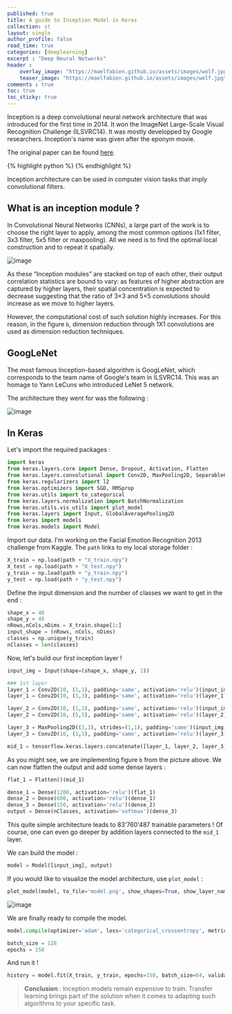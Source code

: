 ```yaml
---
published: true
title: A guide to Inception Model in Keras
collection: st
layout: single
author_profile: false
read_time: true
categories: [deeplearning]
excerpt : "Deep Neural Networks"
header :
    overlay_image: "https://maelfabien.github.io/assets/images/wolf.jpg"
    teaser_image: "https://maelfabien.github.io/assets/images/wolf.jpg"
comments : true
toc: true
toc_sticky: true
---
```


Inception is a deep convolutional neural network architecture that was introduced for the first time in 2014. It won the ImageNet Large-Scale Visual Recognition Challenge (ILSVRC14). It was mostly developped by Google researchers. Inception's name was given after the eponym movie.

The original paper can be found [here](https://arxiv.org/pdf/1409.4842.pdf).

{% highlight python %}
{% endhighlight %}

Inception architecture can be used in computer vision tasks that imply convolutional filters.

## What is an inception module ?

In Convolutional Neural Networks (CNNs), a large part of the work is to choose the right layer to apply, among the most common options (1x1 filter, 3x3 filter, 5x5 filter or maxpooling). All we need is to find the optimal local construction and to repeat it spatially. 

![image](https://maelfabien.github.io/assets/images/inception.png)

As these “Inception modules” are stacked on top of each other, their output correlation statistics are bound to vary: as features of higher abstraction are captured by higher layers, their spatial concentration is expected to decrease suggesting that the ratio of 3×3 and 5×5 convolutions should increase as we move to higher layers.

However, the computational cost of such solution highly increases. For this reason, in the figure `b`, dimension reduction through 1X1 convolutions are used as dimension reduction techniques.

## GoogLeNet

The most famous Inception-based algorithm is GoogLeNet, which corresponds to the team name of Google's team in ILSVRC14. This was an homage to Yann LeCuns who introduced LeNet 5 network. 

The architecture they went for was the following :

![image](https://maelfabien.github.io/assets/images/lenet.png)

## In Keras 

Let's import the required packages :

```python
import keras 
from keras.layers.core import Dense, Dropout, Activation, Flatten
from keras.layers.convolutional import Conv2D, MaxPooling2D, SeparableConv2D
from keras.regularizers import l2
from keras.optimizers import SGD, RMSprop
from keras.utils import to_categorical
from keras.layers.normalization import BatchNormalization
from keras.utils.vis_utils import plot_model
from keras.layers import Input, GlobalAveragePooling2D
from keras import models
from keras.models import Model
```


Import our data. I'm working on the Facial Emotion Recognition 2013 challenge from Kaggle. The `path` links to my local storage folder :

``` python
X_train = np.load(path + "X_train.npy")
X_test = np.load(path + "X_test.npy")
y_train = np.load(path + "y_train.npy")
y_test = np.load(path + "y_test.npy")
````

Define the input dimension and the number of classes we want to get in the end :

``` python
shape_x = 48
shape_y = 48
nRows,nCols,nDims = X_train.shape[1:]
input_shape = (nRows, nCols, nDims)
classes = np.unique(y_train)
nClasses = len(classes)
```

Now, let's build our first inception layer !

```python
input_img = Input(shape=(shape_x, shape_y, 1))

### 1st layer
layer_1 = Conv2D(10, (1,1), padding='same', activation='relu')(input_img)
layer_1 = Conv2D(10, (3,3), padding='same', activation='relu')(layer_1)

layer_2 = Conv2D(10, (1,1), padding='same', activation='relu')(input_img)
layer_2 = Conv2D(10, (5,5), padding='same', activation='relu')(layer_2)

layer_3 = MaxPooling2D((3,3), strides=(1,1), padding='same')(input_img)
layer_3 = Conv2D(10, (1,1), padding='same', activation='relu')(layer_3)

mid_1 = tensorflow.keras.layers.concatenate([layer_1, layer_2, layer_3], axis = 3)
```

As you might see, we are implementing figure `b` from the picture above. We can now flatten the output and add some dense layers :

```python
flat_1 = Flatten()(mid_1)

dense_1 = Dense(1200, activation='relu')(flat_1)
dense_2 = Dense(600, activation='relu')(dense_1)
dense_3 = Dense(150, activation='relu')(dense_2)
output = Dense(nClasses, activation='softmax')(dense_3)
```

This quite simple architecture leads to 83'760'487 trainable parameters ! Of course, one can even go deeper by addition layers connected to the `mid_1` layer.

We can build the model :

```python
model = Model([input_img], output)
```

If you would like to visualize the model architecture, use `plot_model` :

```python
plot_model(model, to_file='model.png', show_shapes=True, show_layer_names=True)
```

![image](https://maelfabien.github.io/assets/images/inception_mod.png)

We are finally ready to compile the model.

```python
model.compile(optimizer='adam', loss='categorical_crossentropy', metrics=['accuracy'])

batch_size = 128
epochs = 150
```

And run it !

```python
history = model.fit(X_train, y_train, epochs=150, batch_size=64, validation_data=(X_test, y_test))
````

> **Conclusion** : Inception models remain expensive to train. Transfer learning brings part of the solution when it comes to adapting such algorithms to your specific task. 
